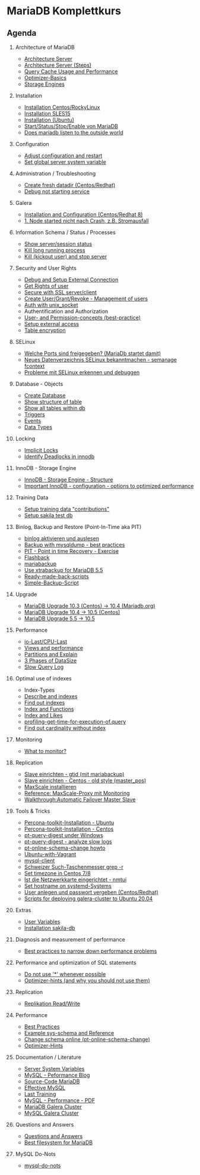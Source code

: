 # MariaDB Komplettkurs 
## Agenda 

  1. Architecture of MariaDB 
     * [Architecture Server](/basics/mariadb-architecture.md)
     * [Architecture Server (Steps)](/performance/mysql-server-architecture.md)
     * [Query Cache Usage and Performance](/performance/query-cache.md)
     * [Optimizer-Basics](optimizer-basics.md) 
     * [Storage Engines](/basics/storage-engines.md) 

  1. Installation 
     * [Installation Centos/RockyLinux](installation-centos.md) 
     * [Installation SLES15](https://downloads.mariadb.org/mariadb/repositories/#distro=SLES&distro_release=sles15-amd64--sles15&mirror=timo&version=10.5) 
     * [Installation (Ubuntu)](installation-ubuntu.md)
     * [Start/Status/Stop/Enable von MariaDB](start-status-stop.md)
     * [Does mariadb listen to the outside world](/installation/listening-where.md)
     
  1. Configuration
     * [Adjust configuration and restart](config-and-restart.md) 
     * [Set global server system variable](set-global-variable.md)

  1. Administration / Troubleshooting
     * [Create fresh datadir (Centos/Redhat)](create-fresh-datadir-centos.md)
     * [Debug not starting service](troubleshooting/debug-service.md)
   
   
  1. Galera 
     * [Installation and Configuration (Centos/Redhat 8)](setup-galera.md)
     * [1. Node started nicht nach Crash, z.B. Stromausfall](galera-recover-node1.md)  
   
  1. Information Schema / Status / Processes
     * [Show server/session status](show-server-status.md)
     * [Kill long running process](kill-process.md)
     * [Kill (kickout user) and stop server](kill-shutdown.md) 
 
  1. Security and User Rights 
     * [Debug and Setup External Connection](/security/debug-external-conn.md) 
     * [Get Rights of user](/security/get-rights-for-user.md)
     * [Secure with SSL server/client](/security/ssl.md) 
     * [Create User/Grant/Revoke - Management of users](grant-revoke.md)
     * [Auth with unix_socket](create-user-unix-socket.md)
     * Authentification and Authorization
     * [User- and Permission-concepts (best-practice)](/security/user-db-best-practice.md)
     * [Setup external access](external-access.md)
     * [Table encryption](table-encryption.md)
 
  1. SELinux 
     * [Welche Ports sind freigegeben? (MariaDb startet damit)](selinux-ports.md)
     * [Neues Datenverzeichnis SELinux bekanntmachen - semanage fcontext](selinux-fcontext.md) 
     * [Probleme mit SELinux erkennen und debuggen](selinux-logs.md)
 
  1. Database - Objects  
     * [Create Database](/basics/create-database.md)
     * [Show structure of table](show-create-table-describe.md)
     * [Show all tables within db](show-tables.md) 
     * [Triggers](triggers.md) 
     * [Events](events.md)
     * [Data Types](https://mariadb.com/kb/en/data-types/)
     
  1. Locking 
     * [Implicit Locks](locks/innodb-implicit-locks.md)
     * [Identify Deadlocks in innodb](locks/deadlocks.md)
    
  1. InnoDB - Storage Engine 
     * [InnoDB - Storage Engine - Structure](/innodb/innodb-structure.md) 
     * [Important InnoDB - configuration - options to optimized performance](/innodb/innodb.md) 
  
  1. Training Data 
     * [Setup training data "contributions"](/indexes/setup-training-data-contributions.md)
     * [Setup sakila test db](sakila.md)
     
  1. Binlog, Backup and Restore (Point-In-Time aka PIT) 
     * [binlog aktivieren und auslesen](binlog.md)
     * [Backup with mysqldump - best practices](backup-restore/mysqldump.md) 
     * [PIT - Point in time Recovery - Exercise](backup-restore/pit-exercise.md)
     * [Flashback](/backup-restore/flashback.md) 
     * [mariabackup](backup-restore/mariabackup.md) 
     * [Use xtrabackup for MariaDB 5.5](backup-restore/xtrabackup-for-mariadb-5-5.md)
     * [Ready-made-back-scripts](backup-restore/scripts.md) 
     * [Simple-Backup-Script](backup-restore/simple-backup.md)

  1. Upgrade 
     * [MariaDB Upgrade 10.3 (Centos) -> 10.4 (Mariadb.org)](mariadb-upgrade-10-3-centos-to-10-4-maria-org.md)
     * [MariaDB Upgrade 10.4 -> 10.5 (Centos)](mariadb-upgrade-10-04-10-05.md)
     * [MariaDB Upgrade 5.5 -> 10.5](https://mariadb.com/kb/en/upgrading-between-major-mariadb-versions/)

  1. Performance 
     * [io-Last/CPU-Last](performance/last.md) 
     * [Views and performance](/performance/views.md)  
     * [Partitions and Explain](partitions/partitions-explain.md) 
     * [3 Phases of DataSize](3-phases-of-data-size-and-performance-impact.md)
     * [Slow Query Log](slow-query-log.md)

  1. Optimal use of indexes
   
     * Index-Types 
     * [Describe and indexes](/indexes/describe-table.md)
     * [Find out indexes](indexes/findout-indexes.md) 
     * [Index and Functions](index-and-functions.md) 
     * [Index and Likes](/indexes/like-index-not-index.md)   
     * [profiling-get-time-for-execution-of.query](/indexes/profiling.md) 
     * [Find out cardinality without index](/indexes/cardinality.md)

  1. Monitoring 
     * [What to monitor?](/monitoring/monitoring.md) 

  1. Replication 
     * [Slave einrichten - gtid (mit mariabackup)](/replication/01-master-slave-gtid.md)
     * [Slave einrichten - Centos - old style (master_pos)](/replication/01-replication-centos-old-style.md)
     * [MaxScale installieren](/replication/02.5-maxscale-installation.md)
     * [Reference: MaxScale-Proxy mit Monitoring](/replication/02-mariadbmon.md)
     * [Walkthrough:Automatic Failover Master Slave](/replication/03-automatic-failover-master-slave.md)

  1. Tools & Tricks
     * [Percona-toolkit-Installation - Ubuntu](/tools/percona-toolkit.md) 
     * [Percona-toolkit-Installation - Centos](/tools/percona-toolkit-centos.md)
     * [pt-query-digest under Windows](pt-query-digest-windows.md)
     * [pt-query-digest - analyze slow logs](/tools/pt-query-digest.md) 
     * [pt-online-schema-change howto](/tools/pt-online-schema-change.md)
     * [Ubuntu-with-Vagrant](/tools/ubuntu-with-vagrant.md)
     * [mysql-client](mysql.md)
     * [Schweizer Such-Taschenmesser grep -r](grep-r.md)
     * [Set timezone in Centos 7/8](set-timezone-centos.md) 
     * [Ist die Netzwerkkarte eingerichtet - nmtui](nmtui.md)
     * [Set hostname on systemd-Systems](hostnamectl-set-hostname.md)
     * [User anlegen und passwort vergeben (Centos/Redhat)](useradd-passwd.md)
     * [Scripts for deploying galera-cluster to Ubuntu 20.04](https://github.com/jmetzger/ansible-galera-cluster-maxscale)
  
  1. Extras 
     * [User Variables](user-variables.md) 
     * [Installation sakila-db](sakila.md)
 
  1. Diagnosis and measurement of performance 
     * [Best practices to narrow down performance problems](performance/best-practice-analyze.md)
     
  1. Performance and optimization of SQL statements
     * [Do not use '*' whenever possible](/performance/select-no-star-please.md)
     * [Optimizer-hints (and why you should not use them)](performance/optimizer-hints.md)
     
  1. Replication 
     * [Replikation Read/Write](https://proxysql.com/blog/configure-read-write-split/)
     
  1. Performance 
     * [Best Practices](/performance/best-practices.md)
     * [Example sys-schema and Reference](/tools/sys.md)
     * [Change schema online (pt-online-schema-change)](https://www.percona.com/doc/percona-toolkit/3.0/pt-online-schema-change.html)
     * [Optimizer-Hints](performance/optimizer-hints.md) 
         
  1. Documentation / Literature 
     * [Server System Variables](https://mariadb.com/kb/en/server-system-variables/#bind_address)
     * [MySQL - Peformance Blog](https://www.percona.com/blog/)
     * [Source-Code MariaDB](https://github.com/MariaDB/server)
     * [Effective MySQL](https://www.amazon.com/Effective-MySQL-Optimizing-Statements-Oracle/dp/0071782796)
     * [Last Training](https://github.com/jmetzger/training-mysql-developers-basics)
     * [MySQL - Performance - PDF](http://schulung.t3isp.de/documents/pdfs/mysql/mysql-performance.pdf)
     * [MariaDB Galera Cluster](http://schulung.t3isp.de/documents/pdfs/mariadb/mariadb-galera-cluster.pdf)
     * [MySQL Galera Cluster](https://galeracluster.com/downloads/)   
   
  1. Questions and Answers 
     * [Questions and Answers](q-and-a.md)
     * [Best filesystem for MariaDB](https://mariadb.com/de/resources/blog/what-is-the-best-linux-filesystem-for-mariadb/)
    
  1. MySQL Do-Nots
     * [mysql-do-nots](/performance/mysql-do-nots.md)

